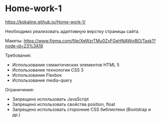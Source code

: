 # Home-work-1
https://kokaline.github.io/Home-work-1/

Необходимо реализовать адаптивную верстку страницы сайта.

Макеты:
https://www.figma.com/file/XeWzrTMu0ZyFGeHNAWojBO/Task1?node-id=23%3A18

Требования:
<ul>
  <li>Использование семантических элементов HTML 5</li>
  <li>Использование технологии CSS 3</li>
  <li>Использование Flexbox</li>
  <li>Использование media-query</li>
</ul>
Ограничение:
<ul>
  <li>Запрещено использовать JavaScript</li>
  <li>Запрещено использовать свойства position, float</li>
  <li>Запрещено использовать сторонние CSS библиотеки (Bootstrap и др.)</li>
</ul>
